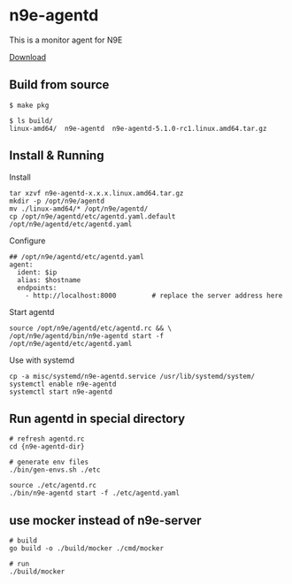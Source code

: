 # n9e-agentd

This is a monitor agent for N9E

[Download](https://github.com/n9e/n9e-agentd/releases)

## Build from source

```shell
$ make pkg

$ ls build/
linux-amd64/  n9e-agentd  n9e-agentd-5.1.0-rc1.linux.amd64.tar.gz
```

## Install & Running

Install
```shell
tar xzvf n9e-agentd-x.x.x.linux.amd64.tar.gz
mkdir -p /opt/n9e/agentd
mv ./linux-amd64/* /opt/n9e/agentd/
cp /opt/n9e/agentd/etc/agentd.yaml.default /opt/n9e/agentd/etc/agentd.yaml
```

Configure
```
## /opt/n9e/agentd/etc/agentd.yaml
agent:
  ident: $ip
  alias: $hostname
  endpoints:
    - http://localhost:8000			# replace the server address here
```

Start agentd
```shell
source /opt/n9e/agentd/etc/agentd.rc && \
/opt/n9e/agentd/bin/n9e-agentd start -f /opt/n9e/agentd/etc/agentd.yaml
```

Use with systemd
```shell
cp -a misc/systemd/n9e-agentd.service /usr/lib/systemd/system/
systemctl enable n9e-agentd
systemctl start n9e-agentd
```

## Run agentd in special directory

```shell
# refresh agentd.rc
cd {n9e-agentd-dir}

# generate env files
./bin/gen-envs.sh ./etc

source ./etc/agentd.rc
./bin/n9e-agentd start -f ./etc/agentd.yaml
```

## use mocker instead of n9e-server
```
# build
go build -o ./build/mocker ./cmd/mocker

# run
./build/mocker

```
